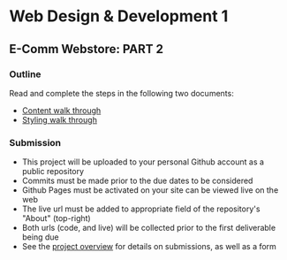 # Web Design & Development 1
## E-Comm Webstore: PART 2

### Outline

Read and complete the steps in the following two documents:

- [Content walk through](https://www.notion.so/juneate/Webstore-Part-2-Content-82e34001fca54aac93b7d1e9053a5927)
- [Styling walk through](https://www.notion.so/juneate/Webstore-Part-2-Style-b057567610534569b33fb5bfdb34ce6b)

### Submission

- This project will be uploaded to your personal Github account as a public repository
- Commits must be made prior to the due dates to be considered
- Github Pages must be activated on your site can be viewed live on the web
- The live url must be added to appropriate field of the repository's "About" (top-right)
- Both urls (code, and live) will be collected prior to the first deliverable being due
- See the [project overview](https://www.notion.so/juneate/Project-Webstore-28443f753b344d60b0176a24e14f17c9) for details on submissions, as well as a form
